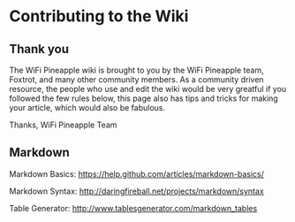 # Contributing to the Wiki

## Thank you

The WiFi Pineapple wiki is brought to you by the WiFi Pineapple team, Foxtrot, and many other community members. As a community driven resource, the people who use and edit the wiki would be very greatful if you followed the few rules below, this page also has tips and tricks for making your article, which would also be fabulous.

Thanks,
WiFi Pineapple Team

## Markdown

Markdown Basics: https://help.github.com/articles/markdown-basics/

Markdown Syntax: http://daringfireball.net/projects/markdown/syntax

Table Generator: http://www.tablesgenerator.com/markdown_tables